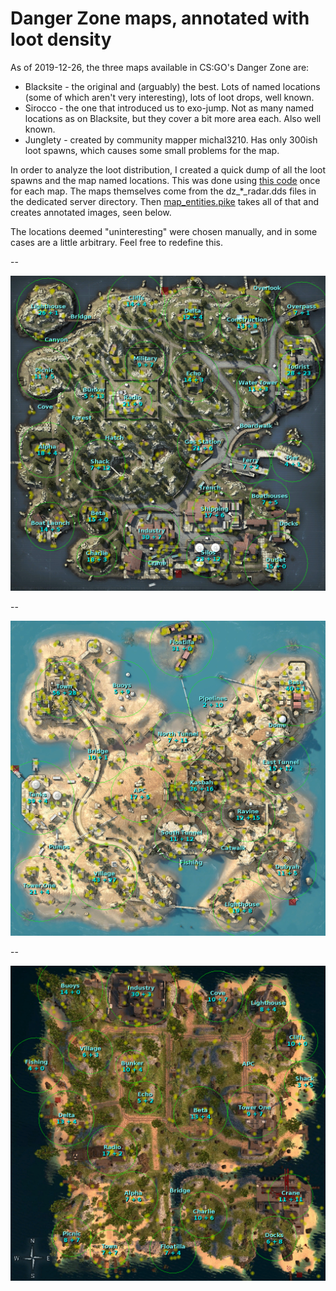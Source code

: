 Danger Zone maps, annotated with loot density
=============================================

As of 2019-12-26, the three maps available in CS:GO's Danger Zone are:

* Blacksite - the original and (arguably) the best. Lots of named locations
  (some of which aren't very interesting), lots of loot drops, well known.
* Sirocco - the one that introduced us to exo-jump. Not as many named locations
  as on Blacksite, but they cover a bit more area each. Also well known.
* Junglety - created by community mapper michal3210. Has only 300ish loot
  spawns, which causes some small problems for the map.

In order to analyze the loot distribution, I created a quick dump of all the
loot spawns and the map named locations. This was done using [this code](https://github.com/Rosuav/TF2BuffBot/blob/3d8fc6a/drzed.sp#L1695)
once for each map. The maps themselves come from the dz_*_radar.dds files in
the dedicated server directory. Then [map_entities.pike](https://github.com/Rosuav/shed/blob/master/map_entities.pike)
takes all of that and creates annotated images, seen below.

The locations deemed "uninteresting" were chosen manually, and in some cases
are a little arbitrary. Feel free to redefine this.

--

![Blacksite](dz_blacksite_annotated.png)

--

![Sirocco](dz_sirocco_annotated.png)

--

![Junglety](dz_junglety_annotated.png)
